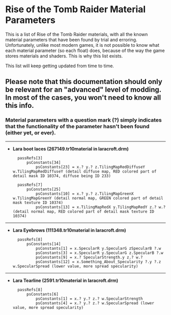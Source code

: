 # Rise of the Tomb Raider Material Parameters

This is a list of Rise of the Tomb Raider materials, with all the known material parameters that have been found by trial and erroring. Unfortunately, unlike most modern games, it is not possible to know what each material parameter (so each float) does, because of the way the game stores materials and shaders. This is why this list exists.

This list will keep getting updated from time to time.

## Please note that this documentation should only be relevant for an "advanced" level of modding. In most of the cases, you won't need to know all this info.

### Material parameters with a question mark (?) simply indicates that the functionality of the parameter hasn't been found (either yet, or ever).

----------------------------------------------------------------------------------------

- **Lara boot laces (267149.tr10material in laracroft.drm)**


        passRefs[3]
            psConstants[34]
                psConstants[23] = x.? y.? z.TilingMapRedDiffuseY w.TilingMapRedDiffuseY (detail diffuse map, RED colored part of detail mask ID 10374, diffuse being ID 233)

        passRefs[7]
            psConstants[25]
                psConstants[10] = x.? y.? z.TilingMapGreenX w.TilingMapGreenY (detail normal map, GREEN colored part of detail mask texture ID 10374)
                psConstants[13] = x.TilingMapRedX y.TilingMapRedY z.? w.? (detail normal map, RED colored part of detail mask texture ID 10374)
        
----------------------------------------------------------------------------------------
        
- **Lara Eyebrows (111348.tr10material in laracroft.drm)**
        
        passRefs[8]
            psConstants[14]
                psConstants[1] = x.SpecularR y.SpecularG zSpecularB ?.w 
                psConstants[3] = x.SpecularR y.SpecularG z.SpecularB ?.w
                psConstants[9] = x.? SpecularStrength.y z.? w.?
                psConstants[12] = x.Something_About_Specularity ?.y ?.z w.SpecularSpread (lower value, more spread specularity)
        
----------------------------------------------------------------------------------------

- **Lara Tearline (2591.tr10material in laracroft.drm)**
        
        passRefs[8]
            psConstants[6]
                psConstants[1] = x.? y.? z.? w.SpecularStrength
                psConstants[4] = x.? y.? z.? w.SpecularSpread (lower value, more spread specularity)

